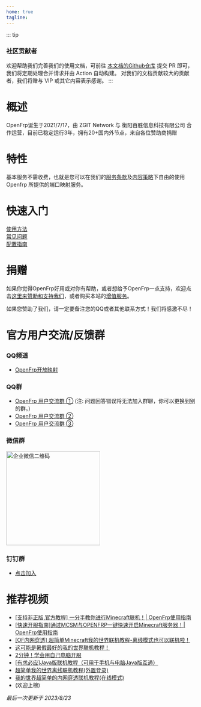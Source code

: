 ```yaml
---
home: true
tagline:
---
```


<!-- 由 云默安 在 2024/3/16 修改。 -->
<!-- 由 狐狸汉克 在 2023/6/25 修改。 -->
<!-- 由 Yue-cn 在 2023/8/23 修改。 -->

::: tip
### 社区贡献者
欢迎帮助我们完善我们的使用文档，可前往 [本文档的Github仓库](https://github.com/ZGIT-Network/OpenFrp-Docs) 提交 PR 即可，我们将定期处理合并请求并由 Action 自动构建。
对我们的文档贡献较大的贡献者，我们将赠与 VIP 或其它内容表示感谢。
:::

# 概述

OpenFrp诞生于2021/7/17，由 ZGIT Network 与 衡阳百胜信息科技有限公司 合作运营，目前已稳定运行3年，拥有20+国内外节点，来自各位赞助商捐赠

# 特性

基本服务不需收费，也就是您可以在我们的[服务条款](https://www.openfrp.net/policy/)及[内容策略](https://www.openfrp.net/content/)下自由的使用 Openfrp 所提供的端口映射服务。

# 快速入门
[使用方法](use)
<br>
[常见问题](problems)
<br>
[配置指南](guides)
<br>





# 捐赠

如果你觉得OpenFrp好用或对你有帮助，或者想给予OpenFrp一点支持，欢迎点击[这里来赞助和支持我们](https://afdian.net/a/zgitnetwork)，或者购买本站的[增值服务](https://www.openfrp.net/home/addon)。

如果您赞助了我们，请一定要备注您的QQ或者其他联系方式！我们将感激不尽！


# 官方用户交流/反馈群
### QQ频道
- [OpenFrp开放映射](https://pd.qq.com/s/5kcr1x76o)
### QQ群
- [OpenFrp 用户交流群 ①](https://jq.qq.com/?_wv=1027&k=Rmq2B1uQ) (注: 问题回答错误将无法加入群聊，你可以更换到别的群。)
- [OpenFrp 用户交流群 ②](https://jq.qq.com/?_wv=1027&k=ju2Ki3Fn)
- [OpenFrp 用户交流群 ③](https://jq.qq.com/?_wv=1027&k=CnQINlkJ)
### 微信群
<img alt="企业微信二维码" width=250 src="https://d.of.gs/images/WxCodeMin.png"> 

### 钉钉群
- [点击加入](https://qr.dingtalk.com/action/joingroup?code=v1,k1,qHCW+rhCFYsFlDYj84QH3dMCVHMaDno5qMaY9MzAS5Y=&_dt_no_comment=1&origin=11)



# 推荐视频

- [[支持非正版,官方教程] 一分半教你进行Minecraft联机！| OpenFrp使用指南](https://www.bilibili.com/video/BV1224y1X7sU)
- [[快速开服指南]通过MCSM与OPENFRP一键快速开启Minecraft服务器！| OpenFrp使用指南](https://www.bilibili.com/video/BV1yD4y1u7Kq/)
- [[OF内网穿透] 超简单Minecraft我的世界联机教程-离线模式也可以联机啦！](https://www.bilibili.com/video/BV1SD4y1H758)
- [这可能是暑假最好的我的世界联机教程！]( https://www.bilibili.com/video/BV1MP411e7Ki)
- [2分钟！学会用自己电脑开服](https://www.bilibili.com/video/BV1Ek4y1E7Mc)
- [[有求必应]Java版联机教程（可用于手机与电脑Java版互通）](https://www.bilibili.com/video/BV1So4y1t7q9)
- [超简单我的世界离线联机教程(外置登录)](https://b23.tv/BV1Jh4y1g7W8)
- [我的世界超简单的内网穿透联机教程(在线模式)](https://b23.tv/BV1rg4y1V7dq)
- (欢迎上榜)


*最后一次更新于 2023/8/23*

